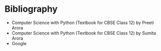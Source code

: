 # Bibliography

- Computer Science with Python (Textbook for CBSE Class 12) by Preeti Arora
- Computer Science with Python (Textbook for CBSE Class 12) by Sumita Arora
- Google